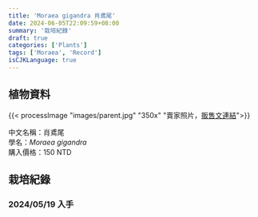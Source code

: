 ```yaml
---
title: 'Moraea gigandra 肖鳶尾'
date: 2024-06-05T22:09:59+08:00
summary: '栽培紀錄'
draft: true
categories: ['Plants']
tags: ['Moraea', 'Record']
isCJKLanguage: true
---
```


## 植物資料

{{< processImage "images/parent.jpg" "350x" "賣家照片，[販售文連結](https://www.facebook.com/groups/TWCSSWAPPER/permalink/8600392526644003/)">}}

中文名稱：肖鳶尾  
學名：*Moraea gigandra*  
購入價格：150 NTD  

## 栽培紀錄

### 2024/05/19 入手
